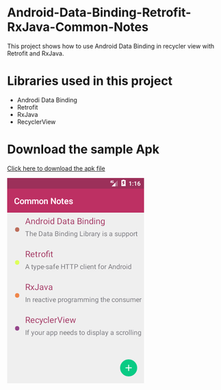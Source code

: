 # Android-Data-Binding-Retrofit-RxJava-Common-Notes
This project shows how to use Android Data Binding in recycler view with Retrofit and RxJava.
# Libraries used in this project
- Androdi Data Binding
- Retrofit
- RxJava
- RecyclerView

# Download the sample Apk
<a href="https://github.com/sathishmepco/Android-Data-Binding-Retrofit-RxJava-Common-Notes/blob/master/app/release/Common%20Notes.apk" download> Click here to download the apk file </a>

<img src="/Common Notes.png"/>
